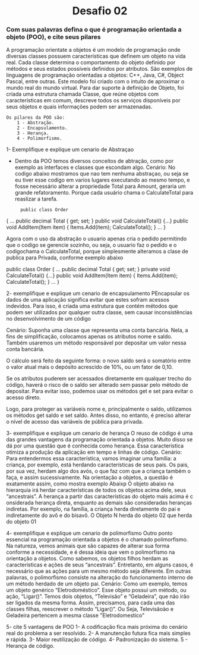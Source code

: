 
<h1 align="center">
Desafio 02
</h1>

### Com suas palavras defina o que é programação orientada a objeto (POO), e cite seus pilares

A programação orientate a objetos é um modelo de programação onde diversas classes possuem
características que definem um objeto na vida real. Cada classe determina o comportamento do
objeto definido por métodos e seus estados possíveis definidos por atributos. São exemplos de
linguagens de programação orientadas a objetos: C++, Java, C#, Object Pascal, entre outras.
Este modelo foi criado com o intuito de aproximar o mundo real do mundo virtual.
Para dar suporte à definição de Objeto, foi criada uma estrutura chamada Classe,
que reúne objetos com características em comum, descreve todos os serviços disponíveis por
seus objetos e quais informações podem ser armazenadas.

	Os pilares da POO são:	
		1 - Abstração.
		2 - Encapsulamento.
		3 - Herança.
		4 - Polimorfismo.


1-	Exemplifique e explique um cenario de Abstraçao
- Dentro da POO temos diversos
conceitos de abtração, como por exemplo as interfaces
e classes que escondam algo.
Cenário:  No codigo abaixo mostramos que nao tem nenhuma abstraçao, ou seja
se eu tiver esse codigo em varios lugares executando ao mesmo tempo, e fosse
necessário alterar a propriedade Total para Amount, geraria um grande refatoramento.
Porque cada usuário chama o CalculateTotal para reaslizar a tarefa.

		public class Order 
{
...
public decimal Total { get; set; }
public void CalculateTotal() {...}
public void AddItem(Item item)
{
Items.Add(item);
CalculateTotal();
}
...
}

Agora com o uso da abstração o usuario apenas cria o pedido permitindo que o
codigo se gerencie sozinho, ou seja, o usuario faz o pedido e o codigochama o
CalculateTotal, porque simplesmente alteramos a clase de publica para Privada,
conforme exemplo abaixo

public class Order
{
...
public decimal Total { get; set; }
private void CalculateTotal() {...}
public void AddItem(Item item)
{
Items.Add(item);
CalculateTotal();
}
...
}



2-  exemplifique e explique um cenario de encapsulamento
PEncapsular os dados de uma aplicação significa evitar
que estes sofram acessos indevidos. Para isso, é criada
uma estrutura que contém métodos que podem ser utilizados
por qualquer outra classe, sem causar inconsistências no
desenvolvimento de um código

Cenário: Suponha uma classe que representa uma conta bancária. Nela,
a fins de simplificação, colocamos apenas os atributos nome e saldo.
Também usaremos um método responsável por depositar um valor nessa conta bancária.

O cálculo será feito da seguinte forma: o novo saldo será o somatório
entre o valor atual mais o depósito acrescido de 10%, ou um fator de 0,10.

Se os atributos puderem ser acessados diretamente em qualquer trecho do código,
haverá o risco de o saldo ser alterado sem passar pelo método de depositar.
Para evitar isso, podemos usar os métodos get e set para evitar o acesso direto.

Logo, para proteger as variáveis nome e, principalmente o saldo, utilizamos
os métodos get saldo e set saldo. Antes disso, no entanto, é preciso alterar
o nível de acesso das variáveis de pública para privada.


3-  exemplifique e explique um cenario de herança
O reuso de código é uma das grandes vantagens da
programação orientada a objetos. Muito disso se dá
por uma questão que é conhecida como herança.
Essa característica otimiza a produção da aplicação
em tempo e linhas de código.
Cenário:
Para entendermos essa característica, vamos imaginar uma família: a criança,
por exemplo, está herdando características de seus pais. Os pais, por sua vez,
herdam algo dos avós, o que faz com que a criança também o faça, e assim sucessivamente.
Na orientação a objetos, a questão é exatamente assim, como mostra exemplo  Abaixp
O objeto abaixo na hierarquia irá herdar características de todos os objetos acima dele,
seus “ancestrais”. A herança a partir das características do objeto mais acima é c
onsiderada herança direta, enquanto as demais são consideradas heranças indiretas.
Por exemplo, na família, a criança herda diretamente do pai e indiretamente do avô e do
bisavô.
O Objeto N herda do objeto 02 que herda do objeto 01

4-  exemplifique e explique um cenario de polimorfismo
Outro ponto essencial na programação orientada a objetos é o chamado polimorfismo.
Na natureza, vemos animais que são capazes de alterar sua forma conforme a
necessidade, e é dessa ideia que vem o polimorfismo na orientação a objetos.
Como sabemos, os objetos filhos herdam as características e ações de seus
“ancestrais”. Entretanto, em alguns casos, é necessário que as ações para um mesmo
método seja diferente. Em outras palavras, o polimorfismo consiste na alteração do
funcionamento interno de um método herdado de um objeto pai.
Cenário:
Como um exemplo, temos um objeto genérico “Eletrodoméstico”. Esse objeto possui um método,
ou ação, “Ligar()”. Temos dois objetos, “Televisão” e “Geladeira”, que não irão ser
ligados da mesma forma. Assim, precisamos, para cada uma das classes filhas, reescrever
o método “Ligar()”.
Ou Seja, Televisãoào e Geladeira pertencem a mesma classe "Eletrodomestico"


5-  cite 5 vantagens de POO
1- A codificação fica mais próxima do cenário real do problema a ser resolvido.
2- A manutenção futura fica mais simples e rápida.
3- Maior reutilização de código.
4- Padronização do sistema.
5 - Herança de código.
	

